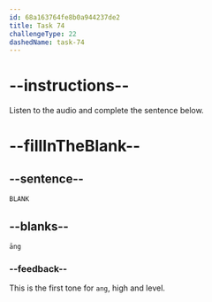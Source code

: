 ```yaml
---
id: 68a163764fe8b0a944237de2
title: Task 74
challengeType: 22
dashedName: task-74
---
```


<!-- (Audio) A: āng -->

# --instructions--

Listen to the audio and complete the sentence below.

# --fillInTheBlank--

## --sentence--

`BLANK`

## --blanks--

`āng`

### --feedback--

This is the first tone for `ang`, high and level.
